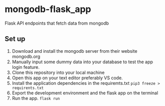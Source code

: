 # mongodb-flask_app
Flask API endpoints that fetch data from mongodb

## Set up
1. Download and install the mongodb server from their website mongodb.org
2. Manually input some dummy data into your database to test the app login feature.
3. Clone this repository into your local machine
4. Open this app on your text editor preferably VS code.
5. Install the application dependencies in the requiremts.txt `pip3 freeze > requirents.txt`
6. Export the development environment and the flask app on the terminal
7. Run the app. `flask run`
